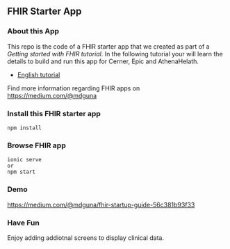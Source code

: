 ## FHIR Starter App

### About this App
This repo is the code of a FHIR starter app that we created as part of a *Getting started with FHIR tutorial*. In the following tutorial your will learn the details to build and run this app for Cerner, Epic and AthenaHelath.



- [English tutorial](https://medium.com/@mdguna/fhir-startup-guide-56c381b93f33)

Find more information regarding FHIR apps on https://medium.com/@mdguna

### Install this FHIR starter app
```
npm install
```

### Browse FHIR app
```
ionic serve
or
npm start
```
### Demo
https://medium.com/@mdguna/fhir-startup-guide-56c381b93f33

### Have Fun 
Enjoy adding addiotnal screens to display clinical data.
